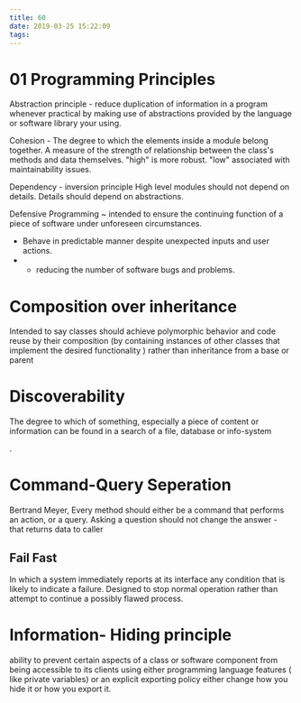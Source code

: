 ```yaml
---
title: 60
date: 2019-03-25 15:22:09
tags:
---
```


# 01 Programming Principles



Abstraction principle - reduce duplication of information in a program whenever practical by making use of abstractions provided by the language or software library your using.



Cohesion - The degree to which the elements inside a module belong together. A measure of the strength of relationship between the class's methods and data themselves. "high" is more robust. "low" associated with maintainability issues.



Dependency - inversion principle High level modules should not depend on details. Details should depend on abstractions.



Defensive Programming ~ intended to ensure the continuing function of a piece of software under unforeseen circumstances. 

- Behave in predictable manner despite unexpected inputs and user actions.
- - reducing the number of software bugs and problems.



# Composition over inheritance

Intended to say classes should achieve polymorphic behavior and code reuse by their composition (by containing instances of other classes that implement the desired functionality ) rather than inheritance from a base or parent



# Discoverability 

The degree to which of something, especially a piece of content or information can be found in a search of a file, database or info-system

.

# Command-Query Seperation

Bertrand Meyer, Every method should either be a command that performs an action, or a query. Asking a question should not change the answer - that returns data to caller



## Fail Fast

In which a system immediately reports at its interface any condition that is likely to indicate a failure. Designed to stop normal operation rather than attempt to continue a possibly flawed process.



# Information- Hiding principle

ability to prevent certain aspects of a class or software component from being accessible to its clients using either programming language features ( like private variables) or an explicit exporting policy either change how you hide it or how you export it.



